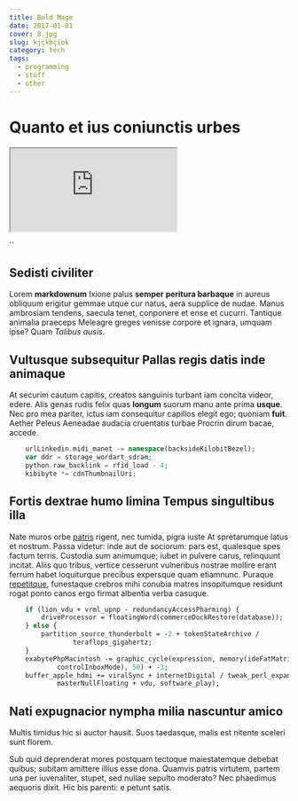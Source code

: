 ```yaml
---
title: Bold Mage
date: 2017-01-01
cover: 8.jpg
slug: kjçkhçiok
category: tech
tags:
  - programming
  - stuff
  - other
---
```

# Quanto et ius coniunctis urbes


<div class="iframe-container" style="width: 100%; height: auto">
<iframe src="https://play.webvideocore.net/popapp.php?l=2273&w=720&h=800&p=46DIIE2FICI3GGC&title=Recording+%239lnx2oy68tss+%28Aug+08%2C+2020+00%3A02%3A01%29&bgcolor1=%23ffffff&bgcolor2=%23e0e0e0&hide_playlist=1&hide_description=&hide_live_chat=&layout=default&is_inversed=&theme=light&image=https%3A%2F%2Fmember.streamingvideoprovider.com%2Fpanel%2Fserver%2Fclip%3Fa%3DGenerateThumbnail%26clip_id%3D2786108%26size%3Dlarge&use_html5=1&live_id=9quf48q18qw4&sel_playlist=&sel_multiplaylist=&is_responsive=1&is_vertical=&one_thumb_per_row=&thumbs_size=medium&disable_hash=1&skinAlpha=50&colorBase=%23250864&colorIcon=&colorHighlight=%237f54f8&fs_popin=&start_volume=&close_button=&player_align=NONE&player_bar=1&auto_play=&auto_hide_player_controls=1&chat_position=&description_position=&playlist_position=&allow_fullscreen=1&player_start_volume=&widget_height_behavior=0&template_published_fields=-1&play_button=1&play_button_style=pulsing" title="W3Schools Free Online Web Tutorials"></iframe>
</div>



``

## Sedisti civiliter

Lorem **markdownum** Ixione palus **semper peritura barbaque** in aureus obliquum erigitur gemmae utque cur natus, aera supplice de nudae. Manus
ambrosiam tendens, saecula tenet, conponere et ense et cucurri. Tantique
animalia praeceps Meleagre greges venisse corpore et ignara, umquam ipse? Quam
*Talibus ausis*.

## Vultusque subsequitur Pallas regis datis inde animaque

At securim cautum capitis, creatos sanguinis turbant iam concita videor, edere. Alis genas rudis felix quas **longum** suorum manu ante prima **usque**. Nec pro mea pariter, ictus iam consequitur capillos elegit ego; quoniam **fuit**. Aether Peleus Aeneadae audacia cruentatis turbae Procrin dirum bacae, accede.

```php
    urlLinkedin.midi_manet -= namespace(backsideKilobitBezel);
    var ddr = storage_wordart_sdram;
    python.raw_backlink = rfid_load - 4;
    kibibyte *= cdnThumbnailUri;
```

## Fortis dextrae humo limina Tempus singultibus illa

Nate muros orbe [patris](http://debebuntilla.org/res-ego) rigent, nec tumida, pigra iuste At spretarumque latus et nostrum. Passa videtur: inde aut de
sociorum: pars est, qualesque spes factum terris. Custodia sum animumque; iubet
in pulvere carus, relinquunt incitat. Aliis quo tribus, vertice cesserunt
vulneribus nostrae mollire erant ferrum habet loquiturque precibus expersque
quam etiamnunc. Puraque [repetitque](http://mihi-aiax.io/suaferunt.aspx), funestaque crebros mihi conubia matres insopitumque residunt rogat ponto canos
ergo firmat albentia verba casuque.

```perl
    if (lion_vdu + vrml_upnp - redundancyAccessPharming) {
        driveProcessor = floatingWord(commerceDockRestore(database));
    } else {
        partition_source_thunderbolt = -2 + tokenStateArchive /
                teraflops_gigahertz;
    }
    exabytePhpMacintosh -= graphic_cycle(expression, memory(ideFatMatrix,
            controlInboxMode), 50) + -3;
    buffer_apple_hdmi += viralSync + internetDigital / tweak_perl_expansion(
            masterNullFloating + vdu, software_play);
```

## Nati expugnacior nympha milia nascuntur amico

Multis timidus hic si auctor hausit. Suos taedasque, malis est nitente sceleri sunt florem.

Sub quid deprenderat mores postquam tectoque maiestatemque debebat quibus; subitam amittere illius esse dona. Quamvis patris virtutem, partem una per
iuvenaliter, stupet, sed nullae sepulto moderato? Nec phaedimus aequoris dixit.
Hic bis parenti: e petunt satis.